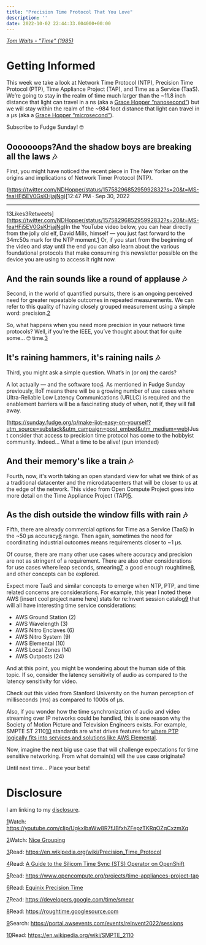 ```yaml
---
title: "Precision Time Protocol That You Love"
description: ''
date: 2022-10-02 22:44:33.004000+00:00
---
```


*[Tom Waits - "Time" (1985)](https://www.youtube.com/watch?v=VhWTDvPLGTE)*

Getting Informed
================

This week we take a look at Network Time Protocol (NTP), Precision Time Protocol (PTP), Time Appliance Project (TAP), and Time as a Service (TaaS). We’re going to stay in the realm of time much larger than the ~11.8 inch distance that light can travel in a ns (aka a [Grace Hopper “nanosecond”](https://www.youtube.com/watch?v=9eyFDBPk4Yw)) but we will stay within the realm of the ~984 foot distance that light can travel in a µs (aka a [Grace Hopper “microsecond”](https://www.youtube.com/watch?v=9eyFDBPk4Yw)).

Subscribe to Fudge Sunday! 🤓

Ooooooops?And the shadow boys are breaking all the laws 🎶
-----------------------------------------------

First, you might have noticed the recent piece in The New Yorker on the origins and implications of Network Timer Protocol (NTP). 

(https://twitter.com/NDHopper/status/1575829685295992832?s=20&t=MS-feaHFj5EV0GsKHjajNg)[12:47 PM ∙ Sep 30, 2022

---

13Likes3Retweets](https://twitter.com/NDHopper/status/1575829685295992832?s=20&t=MS-feaHFj5EV0GsKHjajNg)In the YouTube video below, you can hear directly from the jolly old elf, David Mills, himself — you just fast forward to the 34m:50s mark for the NTP moment.[1](#footnote-1) Or, if you start from the beginning of the video and stay until the end you can also learn about the various foundational protocols that make consuming this newsletter possible on the device you are using to access it right now.

And the rain sounds like a round of applause 🎶
----------------------------------------------

Second, in the world of quantified pursuits, there is an ongoing perceived need for greater repeatable outcomes in repeated measurements. We can refer to this quality of having closely grouped measurement using a simple word: precision.[2](#footnote-2)

So, what happens when you need more precision in your network time protocols? Well, if you’re the IEEE, you’ve thought about that for quite some... 🤓 time.[3](#footnote-3)

It's raining hammers, it's raining nails 🎶
------------------------------------------

Third, you might ask a simple question. What’s in (or on) the cards? 

A lot actually — and the software too[4](#footnote-4). As mentioned in Fudge Sunday previously, IIoT means there will be a growing number of use cases where Ultra-Reliable Low Latency Communications (URLLC) is required and the enablement barriers will be a fascinating study of when, not if, they will fall away.

(https://sunday.fudge.org/p/make-iiot-easy-on-yourself?utm_source=substack&utm_campaign=post_embed&utm_medium=web)Just consider that access to precision time protocol has come to the hobbyist community. Indeed… What a time to be alive! (pun intended)

And their memory's like a train 🎶
---------------------------------

Fourth, now, it's worth taking an open standard view for what we think of as a traditional datacenter and the microdatacenters that will be closer to us at the edge of the network. This video from Open Compute Project goes into more detail on the Time Appliance Project (TAP)[5](#footnote-5).

As the dish outside the window fills with rain 🎶
------------------------------------------------

Fifth, there are already commercial options for Time as a Service (TaaS) in the ~50 µs accuracy[6](#footnote-6) range. Then again, sometimes the need for coordinating industrial outcomes means requirements closer to ~1 µs.

Of course, there are many other use cases where accuracy and precision are not as stringent of a requirement. There are also other considerations for use cases where leap seconds, smearing[7](#footnote-7), a good enough roughtime[8](#footnote-8), and other concepts can be explored.

Expect more TaaS and similar concepts to emerge when NTP, PTP, and time related concerns are considerations. For example, this year I noted these AWS [insert cool project name here] stats for re:Invent session catalog[9](#footnote-9) that will all have interesting time service considerations:

* AWS Ground Station (2)
* AWS Wavelength (3)
* AWS Nitro Enclaves (6)
* AWS Nitro System (9)
* AWS Elemental (10)
* AWS Local Zones (14)
* AWS Outposts (24)

And at this point, you might be wondering about the human side of this topic. If so, consider the latency sensitivity of audio as compared to the latency sensitivity for video.

Check out this video from Stanford University on the human perception of milliseconds (ms) as compared to 1000s of µs.

Also, if you wonder how the time synchronization of audio and video streaming over IP networks could be handled, this is one reason why the Society of Motion Picture and Television Engineers exists. For example, SMPTE ST 2110[10](#footnote-10) standards are what drives features for [where PTP logically fits into services and solutions like AWS Elemental](https://docs.aws.amazon.com/elemental-live/latest/ug/enable-ptp.html).

Now, imagine the next big use case that will challenge expectations for time sensitive networking. From what domain(s) will the use case originate?

Until next time… Place your bets!

Disclosure
==========

I am linking to my [disclosure](https://jaycuthrell.com/disclosure/?utm_campaign=Fudge%20Sunday&utm_medium=email&utm_source=Revue%20newsletter).

[1](#footnote-anchor-1)Watch: <https://youtube.com/clip/UgkxlbaWw8R7fJBfxhZFepzTKRqOZqCxzmXq>

[2](#footnote-anchor-2)Watch: [Nice Grouping](https://www.youtube.com/watch?v=8BF95hdIuOg)

[3](#footnote-anchor-3)Read: <https://en.wikipedia.org/wiki/Precision_Time_Protocol>

[4](#footnote-anchor-4)Read: [A Guide to the Silicom Time Sync (STS) Operator on OpenShift](https://cloud.redhat.com/blog/a-guide-to-the-silicom-time-sync-sts-operator-on-openshift)

[5](#footnote-anchor-5)Read: <https://www.opencompute.org/projects/time-appliances-project-tap>

[6](#footnote-anchor-6)Read: [Equinix Precision Time](https://www.equinix.com/services/digital-infrastructure-services/equinix-precision-time) 

[7](#footnote-anchor-7)Read: <https://developers.google.com/time/smear>

[8](#footnote-anchor-8)Read: <https://roughtime.googlesource.com>

[9](#footnote-anchor-9)Search: <https://portal.awsevents.com/events/reInvent2022/sessions>

[10](#footnote-anchor-10)Read: <https://en.wikipedia.org/wiki/SMPTE_2110>


